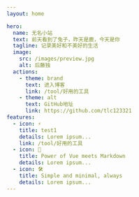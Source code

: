 ```yaml
---
layout: home

hero:
  name: 无名小站
  text: 前天看到了兔子，昨天是鹿，今天是你
  tagline: 记录美好和不美好的生活
  image:
    src: /images/preview.jpg
    alt: 后藤独
  actions:
    - theme: brand
      text: 进入博客
      link: /tool/好用的工具
    - theme: alt
      text: GitHub地址
      link: https://github.com/tlc123321
features:
  - icon: ⚡️
    title: test1
    details: Lorem ipsum...
    link: /tool/好用的工具
  - icon: 🖖
    title: Power of Vue meets Markdown
    details: Lorem ipsum...
  - icon: 🛠️
    title: Simple and minimal, always
    details: Lorem ipsum...
---
```


